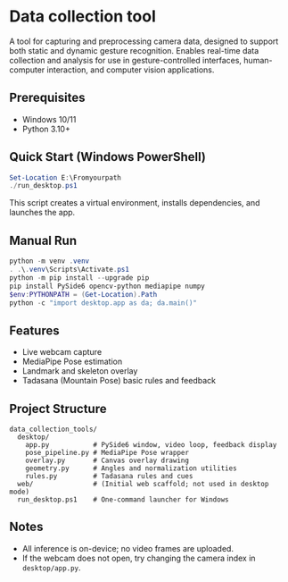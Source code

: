 # Data collection tool

A tool for capturing and preprocessing camera data, designed to support both static and dynamic gesture recognition. Enables real-time data collection and analysis for use in gesture-controlled interfaces, human-computer interaction, and computer vision applications.
## Prerequisites
- Windows 10/11
- Python 3.10+

## Quick Start (Windows PowerShell)
```powershell
Set-Location E:\Fromyourpath
./run_desktop.ps1
```
This script creates a virtual environment, installs dependencies, and launches the app.

## Manual Run
```powershell
python -m venv .venv
. .\.venv\Scripts\Activate.ps1
python -m pip install --upgrade pip
pip install PySide6 opencv-python mediapipe numpy
$env:PYTHONPATH = (Get-Location).Path
python -c "import desktop.app as da; da.main()"
```

## Features
- Live webcam capture
- MediaPipe Pose estimation
- Landmark and skeleton overlay
- Tadasana (Mountain Pose) basic rules and feedback

## Project Structure
```
data_collection_tools/
  desktop/
    app.py           # PySide6 window, video loop, feedback display
    pose_pipeline.py # MediaPipe Pose wrapper
    overlay.py       # Canvas overlay drawing
    geometry.py      # Angles and normalization utilities
    rules.py         # Tadasana rules and cues
  web/               # (Initial web scaffold; not used in desktop mode)
  run_desktop.ps1    # One-command launcher for Windows
```

## Notes
- All inference is on-device; no video frames are uploaded.
- If the webcam does not open, try changing the camera index in `desktop/app.py`.
